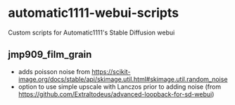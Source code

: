 # automatic1111-webui-scripts
Custom scripts for Automatic1111's Stable Diffusion webui

## jmp909_film_grain

* adds poisson noise from https://scikit-image.org/docs/stable/api/skimage.util.html#skimage.util.random_noise
* option to use simple upscale with Lanczos prior to adding noise (from https://github.com/Extraltodeus/advanced-loopback-for-sd-webui)
